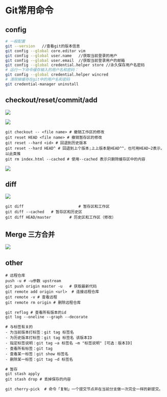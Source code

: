 # Git常用命令

## config

```sh
# 一般配置
git --version   //查看git的版本信息
git config --global core.editor vim
git config --global user.name   //获取当前登录的用户
git config --global user.email  //获取当前登录用户的邮箱
git config --global credential.helper store //永久保存用户名密码
# 运行一下命令缓存输入的用户名和密码：
git config --global credential.helper wincred
# 清除掉缓存在git中的用户名和密码
git credential-manager uninstall
```

## checkout/reset/commit/add



![](https://camo.githubusercontent.com/bd0a58ffa8611b5368ad692d6d7e1d5fdbaa0877/687474703a2f2f6d61726b6c6f6461746f2e6769746875622e696f2f76697375616c2d6769742d67756964652f62617369632d75736167652e7376673f73616e6974697a653d74727565)



![](https://camo.githubusercontent.com/fb62044587c612ea33b5edd337f1a31cca9cabf7/687474703a2f2f6d61726b6c6f6461746f2e6769746875622e696f2f76697375616c2d6769742d67756964652f72657365742d636f6d6d69742e7376673f73616e6974697a653d74727565)

```shell
git checkout -- <file name> # 撤销工作区的修改
git reset HEAD <file name> # 撤销暂存区的修改
git reset --hard <id> # 回退到历史版本
git reset --hard HEAD^ # 回退到上个版本;上上版本是HEAD^^，也可用HEAD~2表示，以此类推
git rm index.html --cached # 使用--cached 表示只删除缓存区中的内容
```







![](https://camo.githubusercontent.com/8b3b13335fd1f6cccf8a62c0fd326cce76662b5a/687474703a2f2f6d61726b6c6f6461746f2e6769746875622e696f2f76697375616c2d6769742d67756964652f62617369632d75736167652d322e7376673f73616e6974697a653d74727565)

## diff

![](https://camo.githubusercontent.com/d173ec98e7058e676351a0ea5dacc269ce7f7a11/687474703a2f2f6d61726b6c6f6461746f2e6769746875622e696f2f76697375616c2d6769742d67756964652f646966662e7376673f73616e6974697a653d74727565)

```shell
git diff 						# 暂存区和工作区
git diff --cached 	# 暂存区和历史区
git diff HEAD/master 		# 历史区和工作区（修改）
```



## Merge 三方合并

![](https://camo.githubusercontent.com/23e00dc051e1609d93ec7d8094cff6cf23cdd4bb/687474703a2f2f6d61726b6c6f6461746f2e6769746875622e696f2f76697375616c2d6769742d67756964652f6d657267652e7376673f73616e6974697a653d74727565)

## other


```shell
# 远程仓库
push -u # -u参数 upstream
git push origin master -u   # 获取最新代码
git remote add origin <url>  # 连接远程仓库 
git remote -v # 查看远程
git remote rm origin # 删除远程仓库 

```

```shell
git reflog # 查看所有版本的id
git log --oneline --graph --decorate
```

```
# 与标签有关的
- 为当前版本打标签：git tag 标签名
- 为历史版本打标签：git tag 标签名 该版本ID
- 指定标签说明：git tag –a 标签名 –m "标签说明" [可选：版本ID]
- 查看所有标签：git tag
- 查看某一标签：git show 标签名
- 删除某一标签：git tag –d 标签名
```

```shell
# 暂存
git stash apply 
git stash drop # 丢掉保存的内容
```

```shell
git cherry-pick  # 命令「复制」一个提交节点并在当前分支做一次完全一样的新提交。
```

